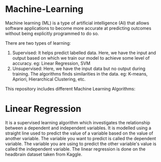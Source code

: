# Machine-Learning
Machine learning (ML) is a type of artificial intelligence (AI) that allows software applications to become more accurate at predicting outcomes without being explicitly programmed to do so.

There are two types of learning:
1) Supervised: It helps predict labelled data. Here, we have the input and output based on which we train our model to achieve some level of accuracy. eg: Linear Regression, SVM
2) Unsupervised: Here, we have the input data but no output during training. The algorithms finds similarities in the data. eg: K-means, Apriori, Hierarchical Clustering, etc.

This repository includes different Machine Learning Algorithms:
# Linear Regression
It is a supervised learning algorithm which investigates the relationship between a dependent and independent variables. It is modelled using a straight line used to predict the value of a variable based on the value of another variable. The variable you want to predict is called the dependent variable. The variable you are using to predict the other variable's value is called the independent variable.
The linear regression is done on the headbrain dataset taken from Kaggle.
